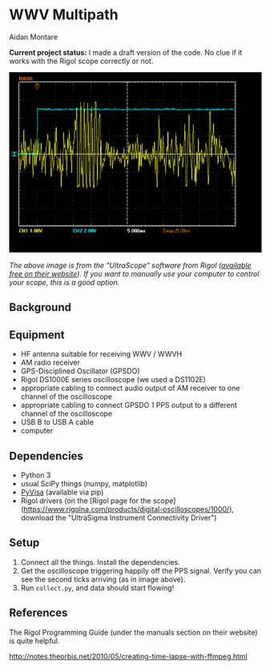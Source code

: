 # WWV Multipath
Aidan Montare

**Current project status:** I made a draft version of the code. No clue if it works with the Rigol scope correctly or not.

![Scope display](scope2.bmp)

*The above image is from the "UltraScope" software from Rigol ([available
free on their website](https://www.rigolna.com/products/digital-oscilloscopes/1000/)).
If you want to manually use your computer to control your scope, this is a
good option.*

## Background

## Equipment
- HF antenna suitable for receiving WWV / WWVH
- AM radio receiver
- GPS-Disciplined Oscillator (GPSDO)
- Rigol DS1000E series oscilloscope (we used a DS1102E)
- appropriate cabling to connect audio output of AM receiver to 
one channel of the oscilloscope
- appropriate cabling to connect GPSDO 1 PPS output to a different
channel of the oscilloscope
- USB B to USB A cable
- computer

## Dependencies
- Python 3
- usual SciPy things (numpy, matplotlib)
- [PyVisa](https://pyvisa.readthedocs.io/en/latest/index.html)
(available via pip)
- Rigol drivers (on the [Rigol page for the scope]
(https://www.rigolna.com/products/digital-oscilloscopes/1000/), download
the "UltraSigma Instrument Connectivity Driver")

## Setup

1. Connect all the things. Install the dependencies.
2. Get the oscilloscope triggering happily off the PPS signal. Verify
you can see the second ticks arriving (as in image above).
3. Run `collect.py`, and data should start flowing!

## References

The Rigol Programming Guide (under the manuals section on their website)
is quite helpful.

http://notes.theorbis.net/2010/05/creating-time-lapse-with-ffmpeg.html
